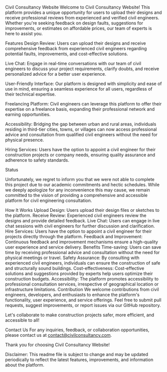 Civil Consultancy Website
Welcome to Civil Consultancy Website! This platform provides a unique opportunity for users to upload their designs and receive professional reviews from experienced and verified civil engineers. Whether you're seeking feedback on design faults, suggestions for improvements, or estimates on affordable prices, our team of experts is here to assist you.

Features
Design Review: Users can upload their designs and receive comprehensive feedback from experienced civil engineers regarding potential faults, improvements, and cost-effective solutions.

Live Chat: Engage in real-time conversations with our team of civil engineers to discuss your project requirements, clarify doubts, and receive personalized advice for a better user experience.

User-Friendly Interface: Our platform is designed with simplicity and ease of use in mind, ensuring a seamless experience for all users, regardless of their technical expertise.

Freelancing Platform: Civil engineers can leverage this platform to offer their expertise on a freelance basis, expanding their professional network and earning opportunities.

Accessibility: Bridging the gap between urban and rural areas, individuals residing in third-tier cities, towns, or villages can now access professional advice and consultation from qualified civil engineers without the need for physical presence.

Hiring Services: Users have the option to appoint a civil engineer for their construction projects or company needs, ensuring quality assurance and adherence to safety standards.

Status

Unfortunately, we regret to inform you that we were not able to complete this project due to our academic commitments and hectic schedules. While we deeply apologize for any inconvenience this may cause, we remain committed to the vision of providing a comprehensive and accessible platform for civil engineering consultation.

How It Works
Upload Design: Users upload their design files or sketches to the platform.
Receive Review: Experienced civil engineers review the designs and provide detailed feedback.
Live Chat: Users can engage in live chat sessions with civil engineers for further discussion and clarification.
Hire Services: Users have the option to appoint a civil engineer for their projects directly through the platform.
Feedback and Improvement: Continuous feedback and improvement mechanisms ensure a high-quality user experience and service delivery.
Benefits
Time-saving: Users can save time by receiving professional advice and consultation without the need for physical meetings or travel.
Safety Assurance: By consulting with experienced civil engineers, individuals can ensure the construction of safe and structurally sound buildings.
Cost-effectiveness: Cost-effective solutions and suggestions provided by experts help users optimize their construction budgets.
Accessibility: The platform promotes accessibility to professional consultation services, irrespective of geographical location or infrastructure limitations.
Contribution
We welcome contributions from civil engineers, developers, and enthusiasts to enhance the platform's functionality, user experience, and service offerings. Feel free to submit pull requests, suggest improvements, or report issues via our GitHub repository.

Let's collaborate to make construction projects safer, more efficient, and accessible to all!

Contact Us
For any inquiries, feedback, or collaboration opportunities, please contact us at contact@civilconsultancy.com.

Thank you for choosing Civil Consultancy Website!

Disclaimer: This readme file is subject to change and may be updated periodically to reflect the latest features, improvements, and information about the platform.
